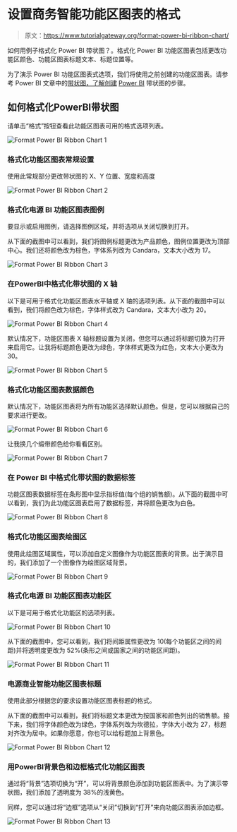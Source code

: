 # 设置商务智能功能区图表的格式

> 原文：<https://www.tutorialgateway.org/format-power-bi-ribbon-chart/>

如何用例子格式化 Power BI 带状图？。格式化 Power BI 功能区图表包括更改功能区颜色、功能区图表标题文本、标题位置等。

为了演示 Power BI 功能区图表式选项，我们将使用之前创建的功能区图表。请参考 Power BI 文章中的[带状图，了解创建](https://www.tutorialgateway.org/create-a-ribbon-chart-in-power-bi/) [Power BI](https://www.tutorialgateway.org/power-bi-tutorial/) 带状图的步骤。

## 如何格式化PowerBI带状图

请单击“格式”按钮查看此功能区图表可用的格式选项列表。

![Format Power BI Ribbon Chart 1](img/aea1ca884b2f29d9551daad32b4ef7f8.png)

### 格式化功能区图表常规设置

使用此常规部分更改带状图的 X、Y 位置、宽度和高度

![Format Power BI Ribbon Chart 2](img/7f09ea947053f28c9bb9ecab72d844c3.png)

### 格式化电源 BI 功能区图表图例

要显示或启用图例，请选择图例区域，并将选项从关闭切换到打开。

从下面的截图中可以看到，我们将图例标题更改为产品颜色，图例位置更改为顶部中心。我们还将颜色改为棕色，字体系列改为 Candara，文本大小改为 17。

![Format Power BI Ribbon Chart 3](img/7b794a6d451c34300307d1f2ec6d0b96.png)

### 在PowerBI中格式化带状图的 X 轴

以下是可用于格式化功能区图表水平轴或 X 轴的选项列表。从下面的截图中可以看到，我们将颜色改为棕色，字体样式改为 Candara，文本大小改为 20。

![Format Power BI Ribbon Chart 4](img/10bf383db21f4f97ad347fd699377dad.png)

默认情况下，功能区图表 X 轴标题设置为关闭，但您可以通过将标题切换为打开来启用它。让我将标题颜色更改为绿色，字体样式更改为红色，文本大小更改为 30。

![Format Power BI Ribbon Chart 5](img/268b54e6e35f4196e53ac137c0b64891.png)

### 格式化功能区图表数据颜色

默认情况下，功能区图表将为所有功能区选择默认颜色。但是，您可以根据自己的要求进行更改。

![Format Power BI Ribbon Chart 6](img/8dde7485d6c65224c1857954c630f464.png)

让我换几个缎带颜色给你看看区别。

![Format Power BI Ribbon Chart 7](img/f9f3f1af7d1e2352b2ba95bbd029e806.png)

### 在 Power BI 中格式化带状图的数据标签

功能区图表数据标签在条形图中显示指标值(每个组的销售额)。从下面的截图中可以看到，我们为此功能区图表启用了数据标签，并将颜色更改为白色。

![Format Power BI Ribbon Chart 8](img/d9b675c8b9d04dbdae04ddc7cf44b39a.png)

### 格式化功能区图表绘图区

使用此绘图区域属性，可以添加自定义图像作为功能区图表的背景。出于演示目的，我们添加了一个图像作为绘图区域背景。

![Format Power BI Ribbon Chart 9](img/1a6ec708fe092f3c62d73683fec35a55.png)

### 格式化电源 BI 功能区图表功能区

以下是可用于格式化功能区的选项列表。

![Format Power BI Ribbon Chart 10](img/a9fefe82c4ac1b203ecc88360821c679.png)

从下面的截图中，您可以看到，我们将间距属性更改为 10(每个功能区之间的间距)并将透明度更改为 52%(条形之间或国家之间的功能区间距)。

![Format Power BI Ribbon Chart 11](img/4b8ef8250c366dcf1ae56ea77300b57a.png)

### 电源商业智能功能区图表标题

使用此部分根据您的要求设置功能区图表标题的格式。

从下面的截图中可以看到，我们将标题文本更改为按国家和颜色列出的销售额。接下来，我们将字体颜色改为绿色，字体系列改为坎德拉，字体大小改为 27，标题对齐改为居中。如果你愿意，你也可以给标题加上背景色。

![Format Power BI Ribbon Chart 12](img/c0911b12553c760be6fb921cab700bf0.png)

### 用PowerBI背景色和边框格式化功能区图表

通过将“背景”选项切换为“开”，可以将背景颜色添加到功能区图表中。为了演示带状图，我们添加了透明度为 38%的浅黄色。

同样，您可以通过将“边框”选项从“关闭”切换到“打开”来向功能区图表添加边框。

![Format Power BI Ribbon Chart 13](img/9d367dd73eb8cd3756f0c5eadb10f2aa.png)